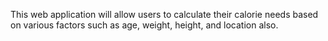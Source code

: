 This web application will allow users to calculate their calorie needs based on various factors such as age, weight, height, and location also.
